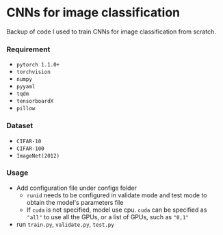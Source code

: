 # CNNs for image classification
Backup of code I used to train CNNs for image classification from scratch.

### Requirement
- `pytorch 1.1.0+`
- `torchvision`
- `numpy`
- `pyyaml`
- `tqdm`
- `tensorboardX`
- `pillow`

### Dataset
- `CIFAR-10`
- `CIFAR-100`
- `ImageNet(2012)`

### Usage
- Add configuration file under configs folder
  - `runid` needs to be configured in validate mode and test mode to obtain the model's parameters file
  - If `cuda` is not specified, model use cpu. `cuda` can be specified as `"all"` to use all the GPUs, or a list of GPUs, such as `"0,1"`
- run `train.py`, `validate.py`, `test.py`
